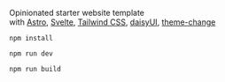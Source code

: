 Opinionated starter website template  
with [Astro](https://astro.build/), [Svelte](https://svelte.dev/), [Tailwind CSS](https://tailwindcss.com/), [daisyUI](https://daisyui.com/), [theme-change](https://github.com/saadeghi/theme-change)


```
npm install
```
```
npm run dev
```
```
npm run build
```

